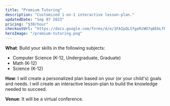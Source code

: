 ```yaml
---
title: "Premium Tutoring"
description: "Customized 1-on-1 interactive lesson-plan."
updatedDate: "Sep 07 2023"
pricing: "$30/hour"
checkoutUrl: "https://docs.google.com/forms/d/e/1FAIpQLSfgeRzWO7q8EbLfRnxCsOokfZKd2Bf4umRllMhKNWnxgFPbfA/viewform?usp=pp_url&entry.927973310=Premium+Tutoring"
heroImage: "/premium-tutoring.png"
---
```


**What**: Build your skills in the following subjects:
- Computer Science (K-12, Undergraduate, Graduate)
- Math (K-12)
- Science (K-12)

**How**: I will create a personalized plan based on your (or your child's) goals and needs. I will create an interactive lesson-plan to build the knowledge needed to succeed.

**Venue**: It will be a virtual conference.



